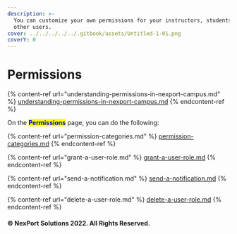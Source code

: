 ```yaml
---
description: >-
  You can customize your own permissions for your instructors, students, or
  other users.
cover: ../../../../../.gitbook/assets/Untitled-1-01.png
coverY: 0
---
```


# Permissions

{% content-ref url="understanding-permissions-in-nexport-campus.md" %}
[understanding-permissions-in-nexport-campus.md](understanding-permissions-in-nexport-campus.md)
{% endcontent-ref %}

On the <mark style="color:blue;">**Permissions**</mark> page, you can do the following:

{% content-ref url="permission-categories.md" %}
[permission-categories.md](permission-categories.md)
{% endcontent-ref %}

{% content-ref url="grant-a-user-role.md" %}
[grant-a-user-role.md](grant-a-user-role.md)
{% endcontent-ref %}

{% content-ref url="send-a-notification.md" %}
[send-a-notification.md](send-a-notification.md)
{% endcontent-ref %}

{% content-ref url="delete-a-user-role.md" %}
[delete-a-user-role.md](delete-a-user-role.md)
{% endcontent-ref %}

#### © NexPort Solutions 2022. All Rights Reserved.
